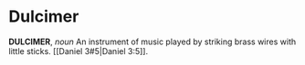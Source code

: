 # Dulcimer

**DULCIMER**, _noun_ An instrument of music played by striking brass wires with little sticks. [[Daniel 3#5|Daniel 3:5]].